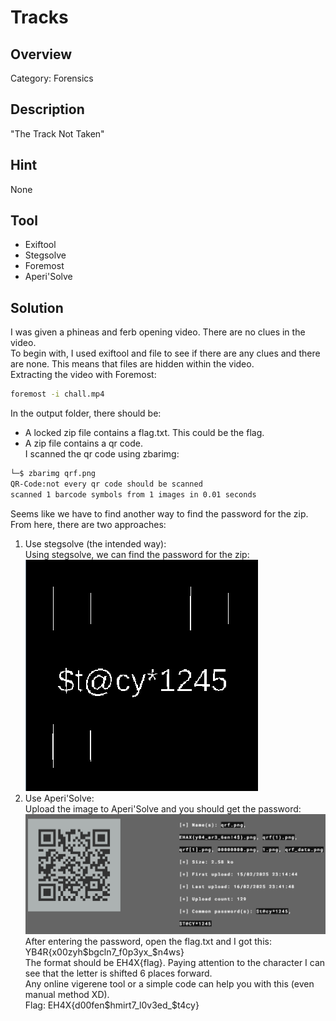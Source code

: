 # Tracks #
 
## Overview ##
Category: Forensics

## Description ##
"The Track Not Taken"

## Hint ##
None

## Tool ##
- Exiftool
- Stegsolve    
- Foremost  
- Aperi'Solve  

## Solution ##
I was given a phineas and ferb opening video. There are no clues in the video.  
To begin with, I used exiftool and file to see if there are any clues and there are none. This means that files are hidden within the video.  
Extracting the video with Foremost:
```bash
foremost -i chall.mp4
```   
In the output folder, there should be:
- A locked zip file contains a flag.txt. This could be the flag.  
- A zip file contains a qr code.  
I scanned the qr code using zbarimg:
```bash
└─$ zbarimg qrf.png
QR-Code:not every qr code should be scanned
scanned 1 barcode symbols from 1 images in 0.01 seconds
```
Seems like we have to find another way to find the password for the zip. From here, there are two approaches:
1. Use stegsolve (the intended way):  
Using stegsolve, we can find the password for the zip:  
![Password](image/stegsolve.png)  
2. Use Aperi'Solve:  
Upload the image to Aperi'Solve and you should get the password:  
![Aperi](image/aperi.png)  
After entering the password, open the flag.txt and I got this: YB4R{x00zyh$bgcln7_f0p3yx_$n4ws}  
The format should be EH4X{flag}. Paying attention to the character I can see that the letter is shifted 6 places forward.  
Any online vigerene tool or a simple code can help you with this (even manual method XD).  
Flag: EH4X{d00fen$hmirt7_l0v3ed_$t4cy}






